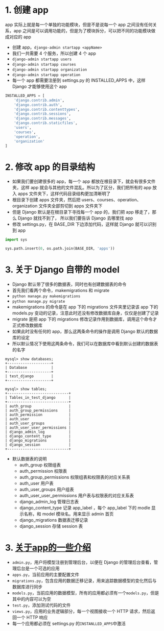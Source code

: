# 1. 创建 app
app 实际上就是每一个单独的功能模块，但是不是说每一个 app 之间没有任何关系，app 之间是可以调用功能的，但是为了模块拆分，可以把不同的功能模块做成对应的 app

+ 创建 app，`django-admin startapp <appName>`
+ 我们一共需要 4 个服务，所以创建 4 个 app
+ `django-admin startapp users`
+ `django-admin startapp courses`
+ `django-admin startapp organization`
+ `django-admin startapp operation`
+ 每一个 app 都需要注册到 settings.py 的 INSTALLED_APPS 中，这样 Django 才能够使用这个 app

```python
INSTALLED_APPS = [
    'django.contrib.admin',
    'django.contrib.auth',
    'django.contrib.contenttypes',
    'django.contrib.sessions',
    'django.contrib.messages',
    'django.contrib.staticfiles',
    'users',
    'courses',
    'operation',
    'organization'
]
```

# 2. 修改 app 的目录结构
+ 如果我们要创建很多的 app，每一个 app 都放在根目录下，就会有很多文件夹，这样 app 就会与其他的文件混乱。所以为了区分，我们把所有的 app 放入 apps 文件夹下，这样代码目录结构更加清晰明了
+ 根目录下创建 apps 文件夹，然后把 users、courses、operation、organization 文件夹全部剪切到 apps 文件夹下
+ 但是 Django 默认是在根目录下寻找每一个 app 的，我们把 app 移走了，那么 Django 就找不到了， 所以我们要告诉 Django 去哪里找 app
+ 修改 settings.py，在 BASE_DIR 下边添加代码，这样就 Django 就可以识别到 app

```python
import sys

sys.path.insert(0, os.path.join(BASE_DIR, 'apps'))
```

# 3. 关于 Django 自带的 model
+ Django 默认带了很多的数据表，同时也有创建数据表的命令
+ 首先我们看两个命令，makemigrations 和 migrate
+ `python manage.py makemigrations`
+ `python manage.py migrate`
+ makemigrations 的命令是在 app 下的 migrations 文件夹里记录该 app 下的 models.py 变动的记录，注意此时还没有修改数据库自身，仅仅是创建了记录
+ migrate 是把 app 下的 migrations 修改记录作用到数据库，调用这个命令才正式修改数据库
+ 如果此时没有任何的 app，那么这两条命令的操作是调用 Django 默认的数据库的设定
+ 所以默认情况下使用这两条命令，我们可以在数据库中看到默认创建的数据表的名字

```mysql
mysql> show databases;
+--------------------+
| Database           |
+--------------------+
| test_django        |
+--------------------+

mysql> show tables;
+----------------------------+
| Tables_in_test_django      |
+----------------------------+
| auth_group                 |
| auth_group_permissions     |
| auth_permission            |
| auth_user                  |
| auth_user_groups           |
| auth_user_user_permissions |
| django_admin_log           |
| django_content_type        |
| django_migrations          |
| django_session             |
+----------------------------+
```

+ 默认数据表的说明
    + auth_group 权限组表
    + auth_permission 权限表
    + auth_group_permissions 权限组表和权限表的对应关系表
    + auth_user 用户表
    + auth_user_groups 用户组表
    + auth_user_user_permissions 用户表与权限表的对应关系表
    + django_admin_log 管理日志表
    + django_content_type 记录 app_label ，每个 app_label 下的 modle 显示名称，和 model 模块名。用来显示 admin 首页     
    + django_migrations 数据表迁移记录
    + django_session 存储 session 表

# 3. [关于app的一些介绍](http://www.conyli.cc/chapter01.html)
+ `admin.py`，用户将模型注册到管理后台，以便在 Django 的管理后台查看，管理后台是一个可选的应用
+ `apps.py`，当前应用的主要配置文件
+ `migrations.py`，包含应用的数据迁移记录，用来追踪数据模型的变化然后与数据库进行同步
+ `models.py`，当前应用的数据模型，所有的应用都必须有一个`models.py`，但是其中的内容可以为空
+ `test.py`，添加测试代码的文件
+ `views.py`，应用的业务逻辑部分，每一个视图接收一个 HTTP 请求，然后返回一个 HTTP 响应
+ 每一个应用都必须在 settings.py 的`INSTANLLED_APPS`中激活
